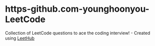 # https-github.com-younghoonyou-LeetCode
Collection of LeetCode questions to ace the coding interview! - Created using [LeetHub](https://github.com/QasimWani/LeetHub)
